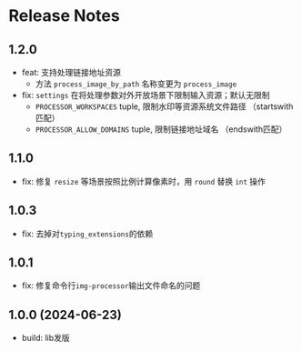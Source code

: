 # Release Notes

## 1.2.0
- feat: 支持处理链接地址资源
    - 方法 `process_image_by_path` 名称变更为 `process_image`
- fix: `settings` 在将处理参数对外开放场景下限制输入资源；默认无限制
    - `PROCESSOR_WORKSPACES` tuple, 限制水印等资源系统文件路径 （startswith匹配）
    - `PROCESSOR_ALLOW_DOMAINS` tuple, 限制链接地址域名 （endswith匹配）

## 1.1.0
- fix: 修复 `resize` 等场景按照比例计算像素时，用 `round` 替换 `int` 操作

## 1.0.3
- fix: 去掉对`typing_extensions`的依赖

## 1.0.1
- fix: 修复命令行`img-processor`输出文件命名的问题

## 1.0.0 (2024-06-23)
- build: lib发版
